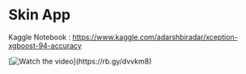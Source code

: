 # Skin App

Kaggle Notebook : https://www.kaggle.com/adarshbiradar/xception-xgboost-94-accuracy

[![Watch the video]("https://drive.google.com/file/d/1icjeUeIX0k4COr5YVTXzCbUInObNXnF6/view?usp=sharing")](https://rb.gy/dvvkm8)
